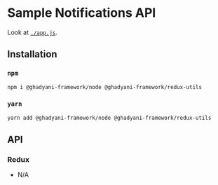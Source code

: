 # Sample Notifications API

Look at [`./app.js`](app.js).

## Installation

### `npm`
```sh
npm i @ghadyani-framework/node @ghadyani-framework/redux-utils
```

### `yarn`
```sh
yarn add @ghadyani-framework/node @ghadyani-framework/redux-utils
```

## API

### Redux
- N/A
